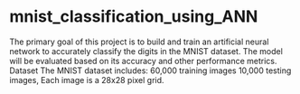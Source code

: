 # mnist_classification_using_ANN
The primary goal of this project is to build and train an artificial neural network to accurately classify the digits in the MNIST dataset. The model will be evaluated based on its accuracy and other performance metrics.  Dataset The MNIST dataset includes:  60,000 training images 10,000 testing images, Each image is a 28x28 pixel grid.
